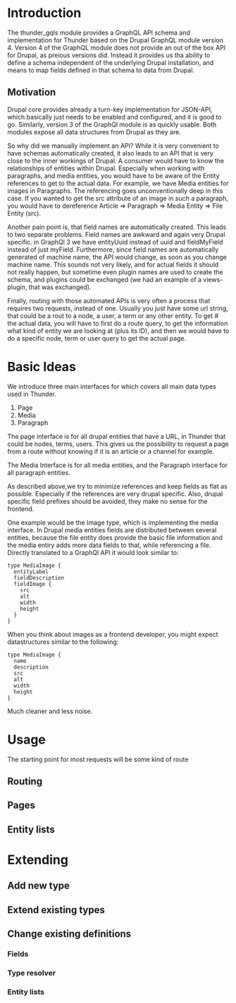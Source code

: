 # Introduction

The thunder_gqls module provides a GraphQL API schema and implementation for Thunder based on the Drupal GraphQL module
version 4.
Version 4 of the GraphQL module does not provide an out of the box API for Drupal, as preious versions did. Instead it
provides us tha ability to define a schema independent of the underlying Drupal installation, and means to map fields
defined in that schema to data from Drupal.

## Motivation

Drupal core provides already a turn-key implementation for JSON-API, which basically just needs to be enabled and
configured, and it is good to go. Similarly, version 3 of the GraphQl module is as quickly usable. Both modules expose
all data structures from Drupal as they are.

So why did we manually implement an API? While it is very convenient to have schemas automatically created, it also
leads to an API that is very close to the inner workings of Drupal. A consumer would have to know the relationships of
entities within Drupal. Especially when working with paragraphs, and media entities, you would have to be aware of the
Entity references to get to the actual data.
For example, we have Media entities for images in Paragraphs. The referencing goes unconventionally deep in this case.
If you wanted to get the src attribute of an image in such a paragraph, you would have to dereference
Article => Paragraph => Media Entity => File Entity (src).

Another pain point is, that field names are automatically created. This leads to two separate problems. Field names are
awkward and again very Drupal specific. in GraphQl 3 we have entityUuid instead of uuid and fieldMyField instead of
just myField.
Furthermore, since field names are automatically generated of machine name, the API would change, as soon as you change
machine name. This sounds not very likely, and for actual fields it should not really happen, but sometime even plugin
names are used to create the schema, and plugins could be exchanged (we had an example of a views-plugin, that was exchanged).

Finally, routing with those automated APIs is very often a process that requires two requests, instead of one.
Usually you just have some url string, that could be a rout to a node, a user, a term or any other entity. To get #
the actual data, you will have to first do a route query, to get the information what kind of entity we are looking at
(plus its ID), and then we would have to do a specific node, term or user query to get the actual page.

# Basic Ideas

We introduce three main interfaces for which covers all main data types used in Thunder.

1) Page
2) Media
3) Paragraph

The page interface is for all drupal entities that have a URL, in Thunder that could be nodes, terms, users. This gives
us the possibility to request a page from a route without knowing if it is an article or a channel for example.

The Media Interface is for all media entities, and the Paragraph interface for all paragraph entities.

As described above,we try to minimize references and keep fields as flat as possible. Especially if the references are
very drupal specific. Also, drupal specific field prefixes should be avoided, they make no sense for the frontend.

One example would be the Image type, which is implementing the media interface.
In Drupal media entities fields are distributed between several entities, because the file entity does provide
the basic file information and the media entiry adds more data fields to that, while referencing a file. Directly
translated to a GraphQl API it would look similar to:

    type MediaImage {
      entityLabel
      fieldDescription
      fieldImage {
        src
        alt
        width
        height
      }
    }

When you think about images as a frontend developer, you might expect datastructures similar to the following:

    type MediaImage {
      name
      description
      src
      alt
      width
      height
    }

Much cleaner and less noise.

# Usage

The starting point for most requests will be some kind of route

## Routing
## Pages
## Entity lists

# Extending
## Add new type
## Extend existing types
## Change existing definitions
### Fields
### Type resolver
### Entity lists


